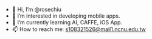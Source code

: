 - 👋 Hi, I’m @rosechiu
- 👀 I’m interested in developing mobile apps.
- 🌱 I’m currently learning AI, CAFFE, iOS App.
- 📫 How to reach me: s108321526@mail1.ncnu.edu.tw

<!---
rosechiu/rosechiu is a ✨ special ✨ repository because its `README.md` (this file) appears on your GitHub profile.
You can click the Preview link to take a look at your changes.
--->
